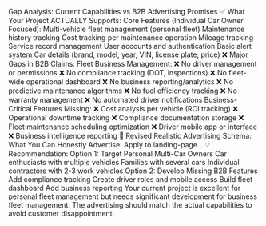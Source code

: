 Gap Analysis: Current Capabilities vs B2B Advertising Promises
✅ What Your Project ACTUALLY Supports:
Core Features (Individual Car Owner Focused):
Multi-vehicle fleet management (personal fleet)
Maintenance history tracking
Cost tracking per maintenance operation
Mileage tracking
Service record management
User accounts and authentication
Basic alert system
Car details (brand, model, year, VIN, license plate, price)
❌ Major Gaps in B2B Claims:
Fleet Business Management:
❌ No driver management or permissions
❌ No compliance tracking (DOT, inspections)
❌ No fleet-wide operational dashboard
❌ No business reporting/analytics
❌ No predictive maintenance algorithms
❌ No fuel efficiency tracking
❌ No warranty management
❌ No automated driver notifications
Business-Critical Features Missing:
❌ Cost analysis per vehicle (ROI tracking)
❌ Operational downtime tracking
❌ Compliance documentation storage
❌ Fleet maintenance scheduling optimization
❌ Driver mobile app or interface
❌ Business intelligence reporting
🎯 Revised Realistic Advertising Schema:
What You Can Honestly Advertise:
Apply to landing-page...
💡 Recommendation:
Option 1: Target Personal Multi-Car Owners
Car enthusiasts with multiple vehicles
Families with several cars
Individual contractors with 2-3 work vehicles
Option 2: Develop Missing B2B Features
Add compliance tracking
Create driver roles and mobile access
Build fleet dashboard
Add business reporting
Your current project is excellent for personal fleet management but needs significant development for business fleet management. The advertising should match the actual capabilities to avoid customer disappointment.